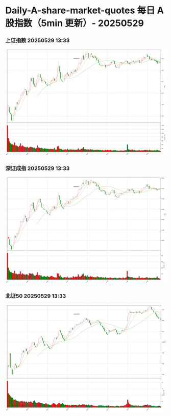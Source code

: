 
# Daily-A-share-market-quotes 每日 A 股指数（5min 更新）- 20250529

### 上证指数 20250529 13:33
![](./fig/2025/5/20250529-sh000001.png)

### 深证成指 20250529 13:33
![](./fig/2025/5/20250529-sz399001.png)

### 北证50 20250529 13:33
![](./fig/2025/5/20250529-bj899050.png)
